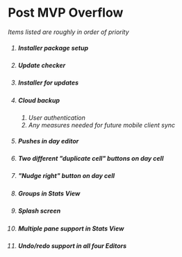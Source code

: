 # Post MVP Overflow
<i>Items listed are roughly in order of priority

1. ##### Installer package setup

1. ##### Update checker

1. ##### Installer for updates

1. ##### Cloud backup
    1. User authentication
    1. Any measures needed for future mobile client sync

1. ##### Pushes in day editor

1. ##### Two different "duplicate cell" buttons on day cell

1. ##### "Nudge right" button on day cell

1. ##### Groups in Stats View

1. ##### Splash screen

1. ##### Multiple pane support in Stats View

1. ##### Undo/redo support in all four Editors

